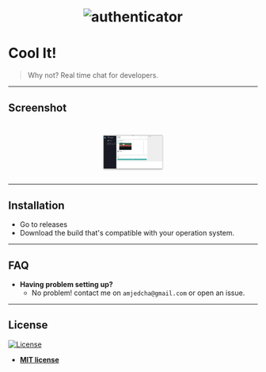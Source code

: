 <h1 align="center"><img src="./img/logo.png" alt="authenticator" width="128px">
</h1>

# Cool It!

> Why not? Real time chat for developers. 

---

## Screenshot
<h1 align="center"><img src="./img/coolit.png" alt="authenticator" width="128px">
</h1>

---

## Installation

- Go to releases
- Download the build that's compatible with your operation system.

---

## FAQ

- **Having problem setting up?**
    - No problem! contact me on `amjedcha@gmail.com` or open an issue.

---


## License

[![License](http://img.shields.io/:license-mit-blue.svg?style=flat-square)](http://badges.mit-license.org)

- **[MIT license](http://opensource.org/licenses/mit-license.php)**